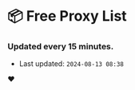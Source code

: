 # :package: Free Proxy List
### Updated every 15 minutes.

- Last updated: `2024-08-13 08:38`

:heart:
